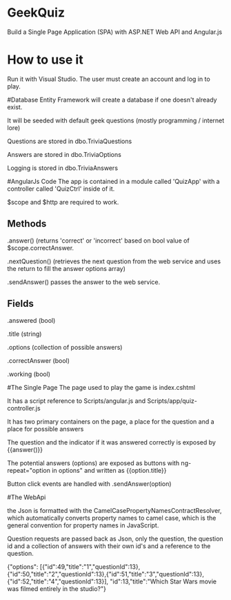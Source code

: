# GeekQuiz
Build a Single Page Application (SPA) with ASP.NET Web API and Angular.js

# How to use it
Run it with Visual Studio. The user must create an account and log in to play.


#Database
Entity Framework will create a database if one doesn't already exist. 

It will be seeded with default geek questions (mostly programming / internet lore)

Questions are stored in dbo.TriviaQuestions

Answers are stored in dbo.TriviaOptions

Logging is stored in dbo.TriviaAnswers


#AngularJs Code
The app is contained in a module called 'QuizApp' with a controller called 'QuizCtrl' inside of it.

$scope and $http are required to work.

## Methods
.answer() (returns 'correct' or 'incorrect' based on bool value of $scope.correctAnswer.

.nextQuestion() (retrieves the next question from the web service and uses the return to fill the answer options array)

.sendAnswer() passes the answer to the web service.

## Fields
.answered (bool)

.title (string)

.options (collection of possible answers)

.correctAnswer (bool)

.working (bool)

#The Single Page
The page used to play the game is index.cshtml

It has a  script reference to Scripts/angular.js and Scripts/app/quiz-controller.js

It has two primary containers on the page, a place for the question and a place for possible answers

The question and the indicator if it was answered correctly is exposed by {{answer()}}

The potential answers (options) are exposed as buttons with ng-repeat="option in options" and written as {{option.title}}

Button click events are handled with .sendAnswer(option)

#The WebApi

the Json is formatted with the CamelCasePropertyNamesContractResolver, which automatically converts property names to camel case, which is the general convention for property names in JavaScript.

Question requests are passed back as Json, only the question, the question id and a collection of answers with their own id's and a reference to the question.


{"options":
  [{"id":49,"title":"1","questionId":13},{"id":50,"title":"2","questionId":13},{"id":51,"title":"3","questionId":13},{"id":52,"title":"4","questionId":13}],
  "id":13,"title":"Which Star Wars movie was filmed entirely in the studio?"}
